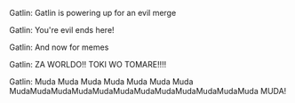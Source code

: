 Gatlin: Gatlin is powering up for an evil merge

Gatlin: You're evil ends here!

Gatlin: And now for memes

Gatlin: ZA WORLDO!! TOKI WO TOMARE!!!!

Gatlin: Muda Muda Muda Muda Muda Muda Muda MudaMudaMudaMudaMudaMudaMudaMudaMudaMudaMudaMuda MUDA!